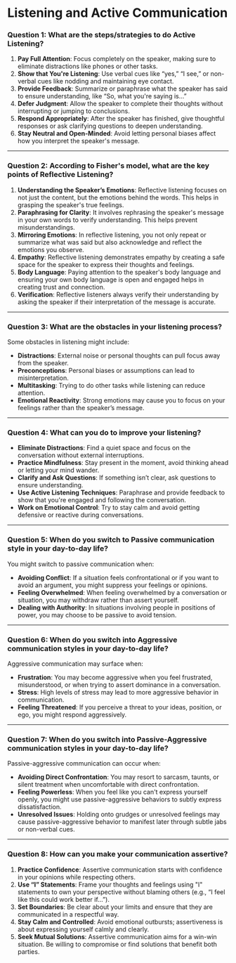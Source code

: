 # Listening and Active Communication

### Question 1: What are the steps/strategies to do Active Listening?

1.  **Pay Full Attention**: Focus completely on the speaker, making sure to eliminate distractions like phones or other tasks.
2.  **Show that You're Listening**: Use verbal cues like “yes,” “I see,” or non-verbal cues like nodding and maintaining eye contact.
3.  **Provide Feedback**: Summarize or paraphrase what the speaker has said to ensure understanding, like “So, what you're saying is...”
4.  **Defer Judgment**: Allow the speaker to complete their thoughts without interrupting or jumping to conclusions.
5.  **Respond Appropriately**: After the speaker has finished, give thoughtful responses or ask clarifying questions to deepen understanding.
6.  **Stay Neutral and Open-Minded**: Avoid letting personal biases affect how you interpret the speaker's message.

----------

### Question 2: According to Fisher's model, what are the key points of Reflective Listening?

1.  **Understanding the Speaker’s Emotions**: Reflective listening focuses on not just the content, but the emotions behind the words. This helps in grasping the speaker's true feelings.
2.  **Paraphrasing for Clarity**: It involves rephrasing the speaker's message in your own words to verify understanding. This helps prevent misunderstandings.
3.  **Mirroring Emotions**: In reflective listening, you not only repeat or summarize what was said but also acknowledge and reflect the emotions you observe.
4.  **Empathy**: Reflective listening demonstrates empathy by creating a safe space for the speaker to express their thoughts and feelings.
5.  **Body Language**: Paying attention to the speaker's body language and ensuring your own body language is open and engaged helps in creating trust and connection.
6.  **Verification**: Reflective listeners always verify their understanding by asking the speaker if their interpretation of the message is accurate.

----------

### Question 3: What are the obstacles in your listening process?

Some obstacles in listening might include:

-   **Distractions**: External noise or personal thoughts can pull focus away from the speaker.
-   **Preconceptions**: Personal biases or assumptions can lead to misinterpretation.
-   **Multitasking**: Trying to do other tasks while listening can reduce attention.
-   **Emotional Reactivity**: Strong emotions may cause you to focus on your feelings rather than the speaker’s message.

----------

### Question 4: What can you do to improve your listening?

-   **Eliminate Distractions**: Find a quiet space and focus on the conversation without external interruptions.
-   **Practice Mindfulness**: Stay present in the moment, avoid thinking ahead or letting your mind wander.
-   **Clarify and Ask Questions**: If something isn’t clear, ask questions to ensure understanding.
-   **Use Active Listening Techniques**: Paraphrase and provide feedback to show that you're engaged and following the conversation.
-   **Work on Emotional Control**: Try to stay calm and avoid getting defensive or reactive during conversations.

----------

### Question 5: When do you switch to Passive communication style in your day-to-day life?

You might switch to passive communication when:

-   **Avoiding Conflict**: If a situation feels confrontational or if you want to avoid an argument, you might suppress your feelings or opinions.
-   **Feeling Overwhelmed**: When feeling overwhelmed by a conversation or situation, you may withdraw rather than assert yourself.
-   **Dealing with Authority**: In situations involving people in positions of power, you may choose to be passive to avoid tension.

----------

### Question 6: When do you switch into Aggressive communication styles in your day-to-day life?

Aggressive communication may surface when:

-   **Frustration**: You may become aggressive when you feel frustrated, misunderstood, or when trying to assert dominance in a conversation.
-   **Stress**: High levels of stress may lead to more aggressive behavior in communication.
-   **Feeling Threatened**: If you perceive a threat to your ideas, position, or ego, you might respond aggressively.

----------

### Question 7: When do you switch into Passive-Aggressive communication styles in your day-to-day life?

Passive-aggressive communication can occur when:

-   **Avoiding Direct Confrontation**: You may resort to sarcasm, taunts, or silent treatment when uncomfortable with direct confrontation.
-   **Feeling Powerless**: When you feel like you can't express yourself openly, you might use passive-aggressive behaviors to subtly express dissatisfaction.
-   **Unresolved Issues**: Holding onto grudges or unresolved feelings may cause passive-aggressive behavior to manifest later through subtle jabs or non-verbal cues.

----------

### Question 8: How can you make your communication assertive?

1.  **Practice Confidence**: Assertive communication starts with confidence in your opinions while respecting others.
2.  **Use “I” Statements**: Frame your thoughts and feelings using "I" statements to own your perspective without blaming others (e.g., “I feel like this could work better if…”).
3.  **Set Boundaries**: Be clear about your limits and ensure that they are communicated in a respectful way.
4.  **Stay Calm and Controlled**: Avoid emotional outbursts; assertiveness is about expressing yourself calmly and clearly.
5.  **Seek Mutual Solutions**: Assertive communication aims for a win-win situation. Be willing to compromise or find solutions that benefit both parties.
